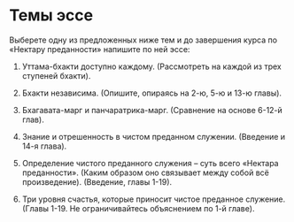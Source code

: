# Темы эссе

Выберете одну из предложенных ниже тем и до завершения курса по «Нектару преданности» напишите по ней эссе:

1. Уттама-бхакти доступно каждому. (Рассмотреть на каждой из трех ступеней бхакти).

2. Бхакти независима. (Опишите, опираясь на 2-ю, 5-ю и 13-ю главы).

3. Бхагавата-марг и панчаратрика-марг. (Сравнение на основе 6-12-й глав).

4. Знание и отрешенность в чистом преданном служении. (Введение и 14-я глава).

5. Определение чистого преданного служения – суть всего «Нектара преданности». (Каким образом оно связывает между собой всё произведение). (Введение, главы 1-19).

6. Три уровня счастья, которые приносит чистое преданное служение. (Главы 1-19. Не ограничивайтесь объяснением по 1-й главе).
